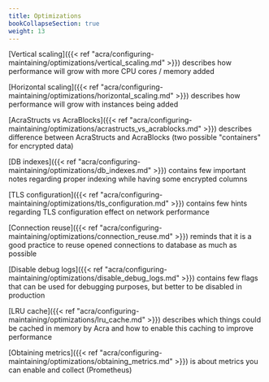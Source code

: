 ```yaml
---
title: Optimizations
bookCollapseSection: true
weight: 13
---
```


[Vertical scaling]({{< ref "acra/configuring-maintaining/optimizations/vertical_scaling.md" >}})
describes how performance will grow with more CPU cores / memory added

[Horizontal scaling]({{< ref "acra/configuring-maintaining/optimizations/horizontal_scaling.md" >}})
describes how performance will grow with instances being added

[AcraStructs vs AcraBlocks]({{< ref "acra/configuring-maintaining/optimizations/acrastructs_vs_acrablocks.md" >}})
describes difference between AcraStructs and AcraBlocks (two possible "containers" for encrypted data)

[DB indexes]({{< ref "acra/configuring-maintaining/optimizations/db_indexes.md" >}})
contains few important notes regarding proper indexing while having some encrypted columns

[TLS configuration]({{< ref "acra/configuring-maintaining/optimizations/tls_configuration.md" >}})
contains few hints regarding TLS configuration effect on network performance

[Connection reuse]({{< ref "acra/configuring-maintaining/optimizations/connection_reuse.md" >}})
reminds that it is a good practice to reuse opened connections to database as much as possible

[Disable debug logs]({{< ref "acra/configuring-maintaining/optimizations/disable_debug_logs.md" >}})
contains few flags that can be used for debugging purposes, but better to be disabled in production

[LRU cache]({{< ref "acra/configuring-maintaining/optimizations/lru_cache.md" >}})
describes which things could be cached in memory by Acra and how to enable this caching to improve performance

[Obtaining metrics]({{< ref "acra/configuring-maintaining/optimizations/obtaining_metrics.md" >}})
is about metrics you can enable and collect (Prometheus)
